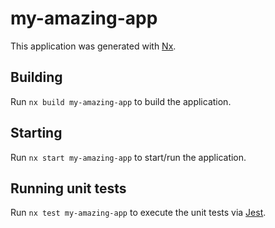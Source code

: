 # my-amazing-app

This application was generated with [Nx](https://nx.dev).

## Building

Run `nx build my-amazing-app` to build the application.

## Starting

Run `nx start my-amazing-app` to start/run the application.

## Running unit tests

Run `nx test my-amazing-app` to execute the unit tests via [Jest](https://jestjs.io).

